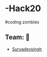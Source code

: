 # -Hack20
#coding zombies

## Team: :busts_in_silhouette:

+  [Suryadevsingh](https://www.linkedin.com/in/surya-dev-singh-1887b9169/)
